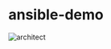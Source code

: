# ansible-demo


![architect](https://user-images.githubusercontent.com/57112052/231630450-211c539f-2f84-4b40-9896-d6c4823dd3cc.jpg)
